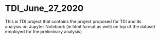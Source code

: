 # TDI_June_27_2020
This is TDI project that contains the project proposed for TDI and its analysis on Jupyter Notebook (in html format as well) on top of the dataset employed for the preliminary analysis)
